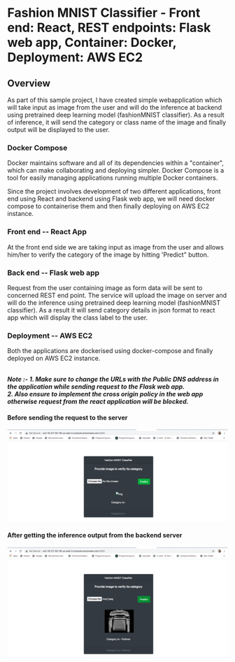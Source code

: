 # Fashion MNIST Classifier - Front end: React, REST endpoints: Flask web app, Container: Docker, Deployment: AWS EC2

## Overview
As part of this sample project, I have created simple webapplication which will take input as image from the user and will do the inference at backend using pretrained deep learning model (fashionMNIST classifier). As a result of inference, it will send the category or class name of the image and finally output will be displayed to the user.

### Docker Compose
Docker maintains software and all of its dependencies within a "container", which can make collaborating and deploying simpler. 
Docker Compose is a tool for easily managing applications running multiple Docker containers.

Since the project involves development of two different applications, front end using React and  backend using Flask web app, we will need docker compose to containerise them and then finally deploying on AWS EC2 instance.

### Front end -- React App
At the front end side we are taking input as image from the user and allows him/her to verify the category of the image by hitting 'Predict" button.

### Back end -- Flask web app
Request from the user containing image as form data will be sent to concerned REST end point.
The service will upload the image on server and will do the inference using pretrained deep learning model (fashionMNIST classifier).
As a result it will send category details in json format to react app which will display the class label to the user.

### Deployment -- AWS EC2
Both the applications are dockerised using docker-compose and finally deployed on AWS EC2 instance. <br /><br />

***Note :- 1. Make sure to change the URLs with the Public DNS address in the application while sending request to the Flask web app. <br />
           2. Also ensure to implement the cross origin policy in the web app otherwise request from the react application will be blocked.***

#### Before sending the request to the server

![alt text](/fashionMNIST-react-flask-docker/images/pic1.png?raw=true)

#### After getting the inference output from the backend server

![alt text](/fashionMNIST-react-flask-docker/images/pic2.png?raw=true)
